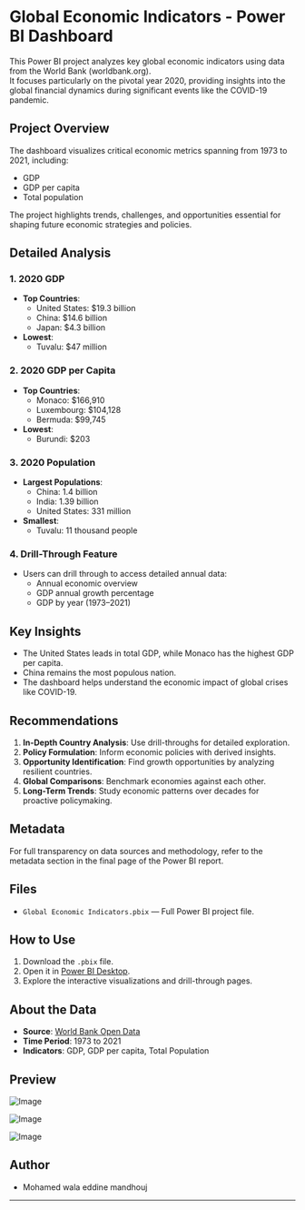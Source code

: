 # Global Economic Indicators - Power BI Dashboard

This Power BI project analyzes key global economic indicators using data from the World Bank (worldbank.org).  
It focuses particularly on the pivotal year 2020, providing insights into the global financial dynamics during significant events like the COVID-19 pandemic.

## Project Overview

The dashboard visualizes critical economic metrics spanning from 1973 to 2021, including:
- GDP
- GDP per capita
- Total population

The project highlights trends, challenges, and opportunities essential for shaping future economic strategies and policies.

## Detailed Analysis

### 1. 2020 GDP
- **Top Countries**:
  - United States: $19.3 billion
  - China: $14.6 billion
  - Japan: $4.3 billion
- **Lowest**:
  - Tuvalu: $47 million

### 2. 2020 GDP per Capita
- **Top Countries**:
  - Monaco: $166,910
  - Luxembourg: $104,128
  - Bermuda: $99,745
- **Lowest**:
  - Burundi: $203

### 3. 2020 Population
- **Largest Populations**:
  - China: 1.4 billion
  - India: 1.39 billion
  - United States: 331 million
- **Smallest**:
  - Tuvalu: 11 thousand people

### 4. Drill-Through Feature
- Users can drill through to access detailed annual data:
  - Annual economic overview
  - GDP annual growth percentage
  - GDP by year (1973–2021)

## Key Insights

- The United States leads in total GDP, while Monaco has the highest GDP per capita.
- China remains the most populous nation.
- The dashboard helps understand the economic impact of global crises like COVID-19.

## Recommendations

1. **In-Depth Country Analysis**: Use drill-throughs for detailed exploration.
2. **Policy Formulation**: Inform economic policies with derived insights.
3. **Opportunity Identification**: Find growth opportunities by analyzing resilient countries.
4. **Global Comparisons**: Benchmark economies against each other.
5. **Long-Term Trends**: Study economic patterns over decades for proactive policymaking.

## Metadata

For full transparency on data sources and methodology, refer to the metadata section in the final page of the Power BI report.

## Files

- `Global Economic Indicators.pbix` — Full Power BI project file.

## How to Use

1. Download the `.pbix` file.
2. Open it in [Power BI Desktop](https://powerbi.microsoft.com/desktop/).
3. Explore the interactive visualizations and drill-through pages.

## About the Data

- **Source**: [World Bank Open Data](https://data.worldbank.org/)
- **Time Period**: 1973 to 2021
- **Indicators**: GDP, GDP per capita, Total Population

## Preview
![Image](https://github.com/user-attachments/assets/fcd6e86d-ec4c-43e6-982b-ad0b8e5744c8)

![Image](https://github.com/user-attachments/assets/9c2f95fe-f013-4da6-8ca4-9b385cc9c599)

![Image](https://github.com/user-attachments/assets/60a63d03-aebf-4767-8809-fe5e757192cd)
## Author

- Mohamed wala eddine mandhouj

---

